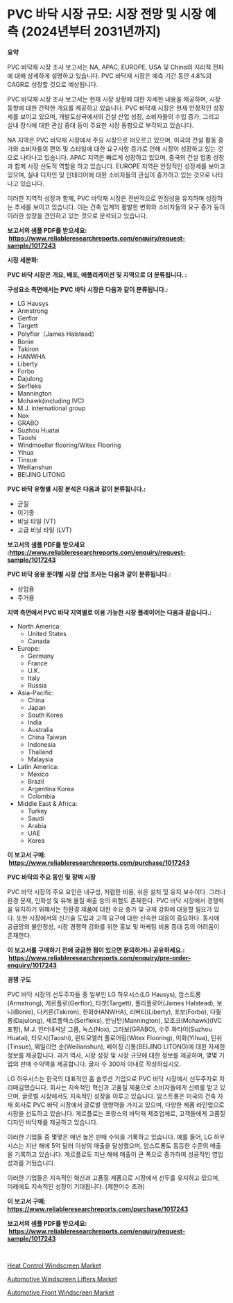 <p><h1>PVC 바닥 시장 규모: 시장 전망 및 시장 예측 (2024년부터 2031년까지)</h1></p><p><strong>요약</strong></p>
<p><p>PVC 바닥재 시장 조사 보고서는 NA, APAC, EUROPE, USA 및 China의 지리적 전파에 대해 상세하게 설명하고 있습니다. PVC 바닥재 시장은 예측 기간 동안 4.8%의 CAGR로 성장할 것으로 예상됩니다.</p><p>PVC 바닥재 시장 조사 보고서는 현재 시장 상황에 대한 자세한 내용을 제공하며, 시장 동향에 대한 간략한 개요를 제공하고 있습니다. PVC 바닥재 시장은 현재 안정적인 성장세를 보이고 있으며, 개발도상국에서의 건설 산업 성장, 소비자들의 수입 증가, 그리고 실내 장식에 대한 관심 증대 등이 주요한 시장 동향으로 부각되고 있습니다.</p><p>NA 지역은 PVC 바닥재 시장에서 주요 시장으로 떠오르고 있으며, 미국의 건설 활동 증가와 소비자들의 편의 및 스타일에 대한 요구사항 증가로 인해 시장이 성장하고 있는 것으로 나타나고 있습니다. APAC 지역은 빠르게 성장하고 있으며, 중국의 건설 업종 성장과 함께 시장 선도적 역할을 하고 있습니다. EUROPE 지역은 안정적인 성장세를 보이고 있으며, 실내 디자인 및 인테리어에 대한 소비자들의 관심이 증가하고 있는 것으로 나타나고 있습니다.</p><p>이러한 지역적 성장과 함께, PVC 바닥재 시장은 전반적으로 안정성을 유지하며 성장하는 추세를 보이고 있습니다. 이는 건축 업계의 활발한 변화와 소비자들의 요구 증가 등이 이러한 성장을 견인하고 있는 것으로 분석되고 있습니다.</p></p>
<p><strong>보고서의 샘플 PDF를 받으세요: &nbsp;<a href="https://www.reliableresearchreports.com/enquiry/request-sample/1017243">https://www.reliableresearchreports.com/enquiry/request-sample/1017243</a></strong></p>
<p><strong>시장 세분화:</strong></p>
<p><strong> PVC 바닥 시장은 개요, 배포, 애플리케이션 및 지역으로 더 분류됩니다. :</strong></p>
<p><strong>구성요소 측면에서는 PVC 바닥 시장은 다음과 같이 분류됩니다.:</strong></p>
<p><ul><li>LG Hausys</li><li>Armstrong</li><li>Gerflor</li><li>Targett</li><li>Polyflor（James Halstead）</li><li>Bonie</li><li>Takiron</li><li>HANWHA</li><li>Liberty</li><li>Forbo</li><li>Dajulong</li><li>Serfleks</li><li>Mannington</li><li>Mohawk(including IVC)</li><li>M.J. international group</li><li>Nox</li><li>GRABO</li><li>Suzhou Huatai</li><li>Taoshi</li><li>Windmoeller flooring/Witex Flooring</li><li>Yihua</li><li>Tinsue</li><li>Weilianshun</li><li>BEIJING LITONG</li></ul></p>
<p><strong> PVC 바닥 유형별 시장 분석은 다음과 같이 분류됩니다.:</strong></p>
<p><ul><li>균질</li><li>이기종</li><li>비닐 타일 (VT)</li><li>고급 비닐 타일 (LVT)</li></ul></p>
<p><strong>보고서의 샘플 PDF를 받으세요 :<a href="https://www.reliableresearchreports.com/enquiry/request-sample/1017243">https://www.reliableresearchreports.com/enquiry/request-sample/1017243</a></strong></p>
<p><strong> PVC 바닥 응용 분야별 시장 산업 조사는 다음과 같이 분류됩니다.:</strong></p>
<p><ul><li>상업용</li><li>주거용</li></ul></p>
<p><strong>지역 측면에서 PVC 바닥 지역별로 이용 가능한 시장 플레이어는 다음과 같습니다.:</strong></p>
<p><ul>
    <li>
        North America:
        <ul>
            <li>United States</li>
            <li>Canada</li>
        </ul>
    </li>
    <li>
        Europe:
        <ul>
            <li>Germany</li>
            <li>France</li>
            <li>U.K.</li>
            <li>Italy</li>
            <li>Russia</li>
        </ul>
    </li>
    <li>
        Asia-Pacific:
        <ul>
            <li>China</li>
            <li>Japan</li>
            <li>South Korea</li>
            <li>India</li>
            <li>Australia</li>
            <li>China Taiwan</li>
            <li>Indonesia</li>
            <li>Thailand</li>
            <li>Malaysia</li>
        </ul>
    </li>
    <li>
        Latin America:
        <ul>
            <li>Mexico</li>
            <li>Brazil</li>
            <li>Argentina Korea</li>
            <li>Colombia</li>
        </ul>
    </li>
    <li>
        Middle East & Africa:
        <ul>
            <li>Turkey</li>
            <li>Saudi</li>
            <li>Arabia</li>
            <li>UAE</li>
            <li>Korea</li>
        </ul>
    </li>
    </ul></p>
<p><strong>이 보고서 구매: &nbsp;<a href="https://www.reliableresearchreports.com/purchase/1017243">https://www.reliableresearchreports.com/purchase/1017243</a></strong></p>
<p><strong>PVC 바닥의 주요 동인 및 장벽 시장</strong></p>
<p><p>PVC 바닥 시장의 주요 요인은 내구성, 저렴한 비용, 쉬운 설치 및 유지 보수이다. 그러나 환경 문제, 인화성 및 유해 물질 배출 등의 위험도 존재한다. PVC 바닥 시장에서 경쟁력을 유지하기 위해서는 친환경 제품에 대한 수요 증가 및 규제 강화에 대응할 필요가 있다. 또한 시장에서의 신기술 도입과 고객 요구에 대한 신속한 대응이 중요하다. 동시에 공급망의 불안정성, 시장 경쟁력 강화를 위한 홍보 및 마케팅 비용 증대 등의 어려움이 존재한다.</p></p>
<p><strong>이 보고서를 구매하기 전에 궁금한 점이 있으면 문의하거나 공유하세요.: &nbsp;<a href="https://www.reliableresearchreports.com/enquiry/pre-order-enquiry/1017243">https://www.reliableresearchreports.com/enquiry/pre-order-enquiry/1017243</a></strong></p>
<p><strong>경쟁 구도</strong></p>
<p><p>PVC 바닥 시장의 선두주자들 중 일부인 LG 하우시스(LG Hausys), 암스트롱(Armstrong), 게르플로(Gerflor), 타겟(Targett), 폴리플로어(James Halstead), 보니(Bonie), 다키론(Takiron), 한화(HANWHA), 리버티(Liberty), 포보(Forbo), 다쥘롱(Dajulong), 세르플렉스(Serfleks), 만닝턴(Mannington), 모호크(Mohawk)(IVC 포함), M.J. 인터내셔날 그룹, 녹스(Nox), 그라보(GRABO), 수주 화타이(Suzhou Huatai), 타오시(Taoshi), 윈드모엘러 플로어링(Witex Flooring), 이화(Yihua), 틴쉬(Tinsue), 웨일리언 순(Weilianshun), 베이징 리통(BEIJING LITONG)에 대한 자세한 정보를 제공합니다. 과거 역사, 시장 성장 및 시장 규모에 대한 정보를 제공하며, 몇몇 기업의 판매 수익액을 제공합니다. 글자 수 300자 이내로 작성하십시오.</p><p>LG 하우시스는 한국의 대표적인 홈 솔루션 기업으로 PVC 바닥 시장에서 선두주자로 자리매김했습니다. 회사는 지속적인 혁신과 고품질 제품으로 소비자들에게 신뢰를 받고 있으며, 글로벌 시장에서도 지속적인 성장을 이루고 있습니다. 암스트롱은 미국의 건축 자재 회사로 PVC 바닥 시장에서 글로벌 영향력을 가지고 있으며, 다양한 제품 라인업으로 시장을 선도하고 있습니다. 게르플로는 프랑스의 바닥재 제조업체로, 고객들에게 고품질 디자인 바닥재를 제공하고 있습니다.</p><p>이러한 기업들 중 몇몇은 매년 높은 판매 수익을 기록하고 있습니다. 예를 들어, LG 하우시스는 지난 해에 5억 달러 이상의 매출을 달성했으며, 암스트롱도 동등한 수준의 매출을 기록하고 있습니다. 게르플로도 지난 해에 매출이 큰 폭으로 증가하여 성공적인 영업 성과를 거뒀습니다.</p><p>이러한 기업들은 지속적인 혁신과 고품질 제품으로 시장에서 선두를 유지하고 있으며, 미래에도 지속적인 성장이 기대됩니다. (제한어수 초과)</p></p>
<p><strong>이 보고서 구매: &nbsp; <a href="https://www.reliableresearchreports.com/purchase/1017243">https://www.reliableresearchreports.com/purchase/1017243</a></strong></p>
<p><strong>보고서의 샘플 PDF를 받으세요: &nbsp;<a href="https://www.reliableresearchreports.com/enquiry/request-sample/1017243">https://www.reliableresearchreports.com/enquiry/request-sample/1017243</a></strong><strong></strong></p>
<p>&nbsp;</p>
<p><p><a href="https://github.com/bobicer/Market-Research-Report-List-2/blob/main/heat-control-windscreen-market.md">Heat Control Windscreen Market</a></p><p><a href="https://github.com/seekum/Market-Research-Report-List-1/blob/main/automotive-windscreen-lifters-market.md">Automotive Windscreen Lifters Market</a></p><p><a href="https://github.com/timeliteaut/Market-Research-Report-List-1/blob/main/automotive-front-windscreen-market.md">Automotive Front Windscreen Market</a></p></p>